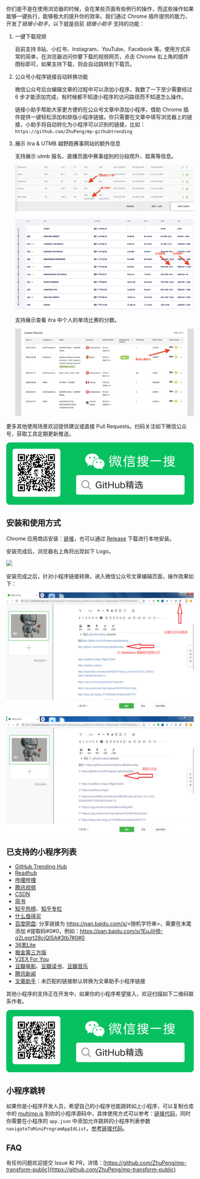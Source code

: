 你们是不是在使用浏览器的时候，会在某些页面有些例行的操作，而这些操作如果能够一键执行，能够极大的提升你的效率。我们通过 Chrome 插件提供的能力，开发了*链接小助手*，以下就是目前 *链接小助手* 支持的功能：

1. 一键下载视频

   目前支持 B站、小红书、Instagram、YouTube、Facebook 等。使用方式非常的简单，在浏览器访问你要下载的视频网页，点击 Chrome 右上角的插件图标即可，如果支持下载，则会自动跳转到下载页。

2. 公众号小程序链接自动转换功能

   微信公众号后台编辑文章的过程中可以添加小程序，我数了一下至少需要经过 6 步才能添加完成，有时候都不知道小程序的访问路径而不知道怎么操作。

   链接小助手帮助大家更方便的在公众号文章中添加小程序，借助 Chrome 插件提供一键轻松添加和排版小程序链接。你只需要在文章中填写浏览器上的链接，小助手将自动转化为小程序可以识别的链接，比如：`https://github.com/ZhuPeng/mp-githubtrending`

3. 展示 itra & UTMB 越野跑赛事网站的额外信息

   支持展示 utmb 报名、直播页面中赛事组别的分段爬升、距离等信息。

   ![](img/regis-utmb.png)

   ![](img/live-utmb.png)

   支持展示查看 itra 中个人的单场比赛的分数。
   
   ![](img/itra-point.png)

更多其他使用场景欢迎提供建议或直接 Pull Requests。扫码关注如下微信公众号，获取工具定期更新推送。

![wechat](https://raw.githubusercontent.com/ZhuPeng/pic/master/mac/compress_github_qrcode.png)



## 安装和使用方式

Chrome 应用商店安装：[链接](https://chrome.google.com/webstore/detail/%E5%B0%8F%E7%A8%8B%E5%BA%8F%E6%8E%92%E7%89%88%E5%B0%8F%E5%8A%A9%E6%89%8B/aigggkimjmfijjfbhonlblgajnoilbbb)，也可以通过 [Release](https://github.com/ZhuPeng/mp-transform-public/releases) 下载进行本地安装。

安装完成后，浏览器右上角将出现如下 Logo。

![](img/link-128.png)

安装完成之后，针对小程序链接转换，进入微信公众号文章编辑页面，操作效果如下：

![](img/wechat-link-1.png)

![](img/wechat-link-2.png)


## 已支持的小程序列表

* [GitHub Trending Hub](<https://github.com/ZhuPeng/mp-githubtrending>)
* [Readhub](https://readhub.cn/topics)
* [哔哩哔哩](https://www.bilibili.com/)
* [腾讯视频](https://v.qq.com/)
* [CSDN](https://blog.csdn.net/)
* [简书](https://www.jianshu.com/)
* [知乎热榜](https://www.zhihu.com)、[知乎专栏](https://zhuanlan.zhihu.com)
* [什么值得买](https://www.smzdm.com)
* [百度网盘](https://pan.baidu.com): 分享链接为 https://pan.baidu.com/s/<随机字符串>，需要在末尾添加 #提取码#0#0，例如：https://pan.baidu.com/s/1EuJiHB-q2Lggrt28cjQISA#3tb7#0#0 
* [36氪Lite](https://36kr.com)
* [掘金第三方版](https://juejin.im)
* [V2EX For You](https://www.v2ex.com)
* [豆瓣电影](https://movie.douban.com/)、[豆瓣读书](https://book.douban.com/)、[豆瓣音乐](https://music.douban.com/)
* [腾讯新闻](https://new.qq.com/)
* [文章助手](https://linux.cn/article-10838-1.html)：未匹配的链接默认转换为文章助手小程序链接

其他小程序的支持正在开发中，如果你的小程序希望接入，欢迎扫描如下二维码联系作者。

![wechat](https://raw.githubusercontent.com/ZhuPeng/pic/master/mac/compress_github_qrcode.png)



##  小程序跳转

如果你是小程序开发人员，希望自己的小程序也能跳转如上小程序，可以复制仓库中的 [multimp.js](multimp.js) 到你的小程序源码中，具体使用方式可以参考：[链接代码](https://github.com/ZhuPeng/mp-githubtrending/blob/master/pages/component/md/md.js#L94)，同时你需要在小程序的 `app.json` 中添加允许跳转的小程序列表参数 `navigateToMiniProgramAppIdList`，[参考链接代码](https://github.com/ZhuPeng/mp-githubtrending/blob/master/app.json#L60)。




## FAQ

有任何问题欢迎提交 Issue 和 PR，详情：[https://github.com/ZhuPeng/mp-transform-public](https://github.com/ZhuPeng/mp-transform-public)
